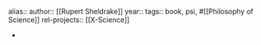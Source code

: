 alias::
author:: [[Rupert Sheldrake]]
year::
tags:: book, psi, #[[Philosophy of Science]]
rel-projects:: [[X-Science]]


-
